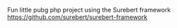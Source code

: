 Fun little pubg php project using the Surebert framework https://github.com/surebert/surebert-framework
